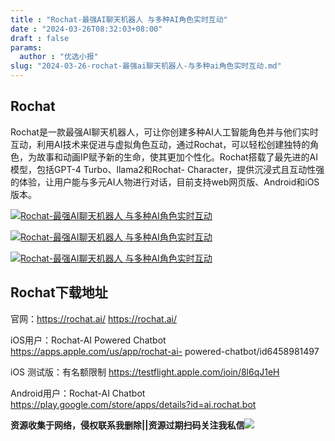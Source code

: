 ```yaml
---
title : "Rochat-最强AI聊天机器人 与多种AI角色实时互动"
date : "2024-03-26T08:32:03+08:00"
draft : false
params:
  author : "优选小报"
slug: "2024-03-26-rochat-最强ai聊天机器人-与多种ai角色实时互动.md"
---
```


## Rochat

Rochat是一款最强AI聊天机器人，可让你创建多种AI人工智能角色并与他们实时互动，利用AI技术来促进与虚拟角色互动，通过Rochat，可以轻松创建独特的角色，为故事和动画IP赋予新的生命，使其更加个性化。Rochat搭载了最先进的AI模型，包括GPT-4
Turbo、llama2和Rochat-
Character，提供沉浸式且互动性强的体验，让用户能与多元AI人物进行对话，目前支持web网页版、Android和iOS版本。

[![Rochat-最强AI聊天机器人
与多种AI角色实时互动](//img7-1.zhekoulieshou.com/mmbiz_jpg/iaHBVewvSIbAOP5MwRmNQ8SEEaPPgBTocaQjiaJyj1PrHQPvZ1UPEMqrSWibkUzxfX4vSCIFo9016CFkhqBDia8wuw/0)](//img7-1.zhekoulieshou.com/mmbiz_jpg/iaHBVewvSIbAOP5MwRmNQ8SEEaPPgBTocaQjiaJyj1PrHQPvZ1UPEMqrSWibkUzxfX4vSCIFo9016CFkhqBDia8wuw/0)

[![Rochat-最强AI聊天机器人
与多种AI角色实时互动](//img7-1.zhekoulieshou.com/mmbiz_jpg/iaHBVewvSIbAOP5MwRmNQ8SEEaPPgBTocYbLk4rJjicevQ4GN75jyI95G3GiaSu9YvNhcboBUmpJAPIbnQRHIppiaQ/0)](//img7-1.zhekoulieshou.com/mmbiz_jpg/iaHBVewvSIbAOP5MwRmNQ8SEEaPPgBTocYbLk4rJjicevQ4GN75jyI95G3GiaSu9YvNhcboBUmpJAPIbnQRHIppiaQ/0)

[![Rochat-最强AI聊天机器人
与多种AI角色实时互动](//img7-1.zhekoulieshou.com/mmbiz_jpg/iaHBVewvSIbAOP5MwRmNQ8SEEaPPgBTocht88pvP1qxOrV9veXH8Mt480KnOUEN4TOVXLmdt4xqVGxRmdOcLTNA/0)](//img7-1.zhekoulieshou.com/mmbiz_jpg/iaHBVewvSIbAOP5MwRmNQ8SEEaPPgBTocht88pvP1qxOrV9veXH8Mt480KnOUEN4TOVXLmdt4xqVGxRmdOcLTNA/0)

## Rochat下载地址

官网：https://rochat.ai/ https://rochat.ai/

iOS用户：Rochat-AI Powered Chatbot https://apps.apple.com/us/app/rochat-ai-
powered-chatbot/id6458981497

iOS 测试版：有名额限制 https://testflight.apple.com/join/8l6qJ1eH

Android用户：Rochat-AI Chatbot
https://play.google.com/store/apps/details?id=ai.rochat.bot

**资源收集于网络，侵权联系我删除||资源过期扫码关注我私信**![](//img7-1.zhekoulieshou.com/mmbiz_jpg/iaHBVewvSIbAjcr9g6TlCXSfiaDqkbzuEzp207hVzPqT4YGQOAazQ1KNHCeACbia5Lzq4Ckwibe48iar1q7lgVP1o3w/640?wx_fmt=jpeg&from=appmsg)


